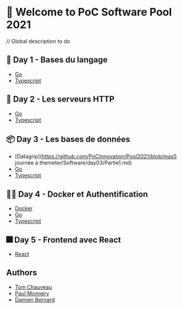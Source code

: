 # :wave: Welcome to PoC Software Pool 2021

// Global description to do

## :closed_book: Day 1 - Bases du langage
 - [Go](https://github.com/PoCInnovation/Pool2021/blob/master/Software/day01/Go.md)
 - [Typescript](https://github.com/PoCInnovation/Pool2021/blob/master/Software/day01/Typescript.md)
## :radio_button: Day 2 - Les serveurs HTTP
 - [Go](https://github.com/PoCInnovation/Pool2021/blob/master/Software/day02/Go.md)
 - [Typescript](https://github.com/PoCInnovation/Pool2021/blob/master/Software/day02/Typescript.md)
## :package: Day 3 - Les bases de données
 - [Datagrip](https://github.com/PoCInnovation/Pool2021/blob/mas5 journée à themeter/Software/day03/Partie1.md)
 - [Go]()
 - [Typescript](https://github.com/PoCInnovation/Pool2021/blob/master/Software/day03/Partie2-Typescript.md)
## :policeman: Day 4 - Docker et Authentification
 - [Docker](https://github.com/PoCInnovation/Pool2021/blob/master/Software/day04/Partie1.md)
 - [Go]()
 - [Typescript]()
## :fireworks: Day 5 - Frontend avec React
 - [React]()

## Authors
 - [Tom Chauveau](https://github.com/TomChv)
 - [Paul Monnery](https://github.com/PaulMonnery)
 - [Damien Bernard](https://github.com/Encorpluptit)

